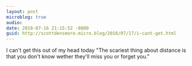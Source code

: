 ```yaml
---
layout: post
microblog: true
audio: 
date: 2018-07-16 21:15:52 -0800
guid: http://scottdensmore.micro.blog/2018/07/17/i-cant-get.html
---
```

I can't get this out of my head today "The scariest thing about distance is that you don't know wether they'll miss you or forget you."
